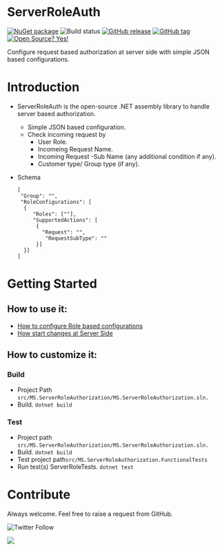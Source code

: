 # ServerRoleAuth

[![NuGet package](https://img.shields.io/nuget/v/ServerRoleAuth.svg)](https://www.nuget.org/packages/ServerRoleAuth/) ![Build status](https://github.com/ankitvarmait/ServerRoleAuth/workflows/.NET%20Core%20Pack/badge.svg?branch=master)
[![GitHub release](https://img.shields.io/github/release/ankitvarmait/ServerRoleAuth.svg)](https://GitHub.com/ankitvarmait/ServerRoleAuth/releases)
[![GitHub tag](https://img.shields.io/github/tag/ankitvarmait/ServerRoleAuth.svg)](https://GitHub.com/ankitvarmait/ServerRoleAuth/tags/)
[![Open Source? Yes!](https://badgen.net/badge/Open%20Source%20%3F/Yes%21/blue?icon=github)](https://github.com/ankitvarmait/ServerRoleAuth)

Configure request based authorization at server side with simple JSON based configurations.

# Introduction 
* ServerRoleAuth is the open-source .NET assembly library to handle server based authorization.
  * Simple JSON based configuration. 
  * Check incoming request by 
     * User Role.
     * Incomeing Request Name.
     * Incoming Request -Sub Name (any additional condition if any). 
     * Customer type/ Group type (if any).
 
 * Schema
	  ``` josn
	  [
	   "Group": "",
	   "RoleConfigurations": [
		{
		   "Roles": [""],
		   "SupportedActions": [
			{
			  "Request": "",
			   "RequestSubType": ""
			}]
		}]
	  ]
	 ```
	 
# Getting Started
## How to use it:
* [How to configure Role based configurations](https://github.com/ankitvarmait/ServerRoleAuth/blob/master/Docs/ConfigureJson.md)
* [How start changes at Server Side](https://github.com/ankitvarmait/ServerRoleAuth/blob/master/Docs/ServerSideChanges.md) 

## How to customize it:
### Build
* Project Path `src/MS.ServerRoleAuthorization/MS.ServerRoleAuthorization.sln.`
* Build. `dotnet build`

### Test
* Project path `src/MS.ServerRoleAuthorization/MS.ServerRoleAuthorization.sln.`
* Build. `dotnet build`
* Test project path`src/MS.ServerRoleAuthorization.FunctionalTests`
* Run test(s) ServerRoleTests. `dotnet test`

# Contribute
Always welcome. Feel free to raise a request from GitHub.

![Twitter Follow](https://img.shields.io/twitter/follow/AnkitVarmait.svg?label=Follow%20@AnkitVarmait)

 <a href="https://www.linkedin.com/in/ankitvarma">
    <img src="https://img.shields.io/badge/linkedin-%230077B5.svg?&style=for-the-badge&logo=linkedin&logoColor=white" />
 </a>

